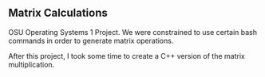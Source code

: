 ## Matrix Calculations

OSU Operating Systems 1 Project. We were constrained to use certain bash
commands in order to generate matrix operations. 

After this project, I took some time to create a C++ version of the matrix multiplication.
